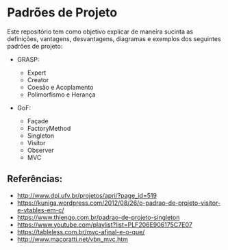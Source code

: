 # Padrões de Projeto

Este repositório tem como objetivo explicar de maneira sucinta as definições, 
 vantagens, desvantagens, diagramas e exemplos dos seguintes padrões de projeto:

* GRASP:

    * Expert
    * Creator
    * Coesão e Acoplamento
    * Polimorfismo e Herança

* GoF:

    * Façade
    * FactoryMethod
    * Singleton
    * Visitor
    * Observer
    * MVC

## Referências:

* http://www.dpi.ufv.br/projetos/apri/?page_id=519
* https://kuniga.wordpress.com/2012/08/26/o-padrao-de-projeto-visitor-e-vtables-em-c/
* https://www.thiengo.com.br/padrao-de-projeto-singleton
* https://www.youtube.com/playlist?list=PLF206E906175C7E07
* https://tableless.com.br/mvc-afinal-e-o-que/
* http://www.macoratti.net/vbn_mvc.htm


